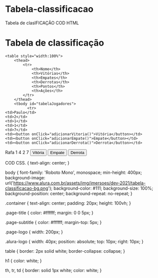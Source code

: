 # Tabela-classificacao
Tabela de clasIFICAÇÃO
COD HTML
<html>

<head>
    <title>
        Imersão Dev - Aula 06
    </title>
</head>

<body>
    <h1>Tabela de classificação</h1>

    <table style="width:100%">
        <thead>
            <tr>
                <th>Nome</th>
                <th>Vitórias</th>
                <th>Empates</th>
                <th>Derrotas</th>
                <th>Pontos</th>
                <th>Ações</th>
            </tr>
        </thead>
        <tbody id="tabelaJogadores">
              <tr>
    <td>Paulo</td>
    <td>2</td>
    <td>1</td>
    <td>1</td>
    <td>7</td>
    <td><button onClick="adicionarVitoria()">Vitória</button></td>
    <td><button onClick="adicionarEmpate()">Empate</button></td>
    <td><button onClick="adicionarDerrota()">Derrota</button></td>
  </tr>
  <tr>
    <td>Rafa</td>
    <td>1</td>
    <td>4</td>
    <td>2</td>
    <td>7</td>
    <td><button onClick="adicionarVitoria()">Vitória</button></td>
    <td><button onClick="adicionarEmpate()">Empate</button></td>
    <td><button onClick="adicionarDerrota()">Derrota</button></td>
  </tr>
        </tbody>
    </table>
</body>

</html>

COD CSS.
{
    text-align: center;
}

body {
    font-family: 'Roboto Mono', monospace;
    min-height: 400px;
    background-image: url('https://www.alura.com.br/assets/img/imersoes/dev-2021/tabela-classificacao-bg.png');
    background-color: #111;
    background-size: 100%;
    background-position: center;
    background-repeat: no-repeat;
}

.container {
    text-align: center;
    padding: 20px;
    height: 100vh;
}

.page-title {
    color: #ffffff;
    margin: 0 0 5px;
}

.page-subtitle {
    color: #ffffff;
    margin-top: 5px;
}

.page-logo {
    width: 200px;
}

.alura-logo {
    width: 40px;
    position: absolute;
    top: 10px;
    right: 10px;
}

table {
    border: 2px solid white;
    border-collapse: collapse;
}

h1 {
    color: white;
}

th, tr, td {
    border: solid 1px white;
    color: white;
}

